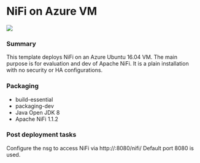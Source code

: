 # NiFi on Azure VM



<a href="https://portal.azure.com/#create/Microsoft.Template/uri/https%3A%2F%2Fraw.githubusercontent.com%2Fhau-mal%2FBigData%2Fmaster%2Fnifi%2Fvm-template%2Fazuredeploy.json" target="_blank">
    <img src="http://azuredeploy.net/deploybutton.png"/>
</a>



### Summary
This template deploys NiFi on an Azure Ubuntu 16.04 VM. The main purpose is for evaluation and dev of Apache NiFi. It is a plain installation with no security or HA configurations.

### Packaging
* build-essential
* packaging-dev
* Java Open JDK 8
* Apache NiFi 1.1.2

### Post deployment tasks
Configure the nsg to access NiFi via http://<ipaddress>:8080/nifi/
Default port 8080 is used.
